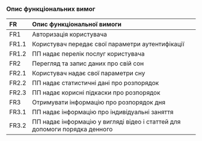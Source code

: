 ### Опис функціональних вимог


|FR     |Опис функціональної вимоги|
|:-     |:-                        |
|FR1    |Авторизація користувача   |
|FR1.1  |Користувач передає свої параметри аутентифікації |
|FR1.2  |ПП надає перелік послуг користувача |
|FR2    |Перегляд та запис даних про свій сон |
|FR2.1  |Користувач надає свої параметри сну |
|FR2.2  |ПП надає статистичні дані про розпорядок |
|FR2.3  |ПП надає корисні підкаски про розпорядок |
|FR3    |Отримувати інформацію про розпорядок дня |
|FR3.1  |ПП надає інформацію про індивідуальні заняття |
|FR3.2  |ПП надає інформацію у вигляді відео і статтей для допомоги порядка денного |

